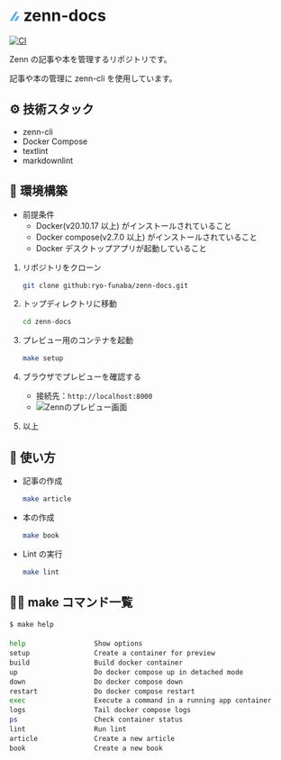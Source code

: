 # ![zenn](./icon/zenn.png) zenn-docs

[![CI](https://github.com/ryo-funaba/zenn-docs/actions/workflows/main.yml/badge.svg)](https://github.com/ryo-funaba/zenn-docs/actions/workflows/main.yml)

Zenn の記事や本を管理するリポジトリです。

記事や本の管理に zenn-cli を使用しています。

## ⚙️ 技術スタック

- zenn-cli
- Docker Compose
- textlint
- markdownlint

## 🔨 環境構築

- 前提条件
  - Docker(v20.10.17 以上) がインストールされていること
  - Docker compose(v2.7.0 以上) がインストールされていること
  - Docker デスクトップアプリが起動していること

1. リポジトリをクローン

   ```bash
   git clone github:ryo-funaba/zenn-docs.git
   ```

2. トップディレクトリに移動

   ```bash
   cd zenn-docs
   ```

3. プレビュー用のコンテナを起動

   ```bash
   make setup
   ```

4. ブラウザでプレビューを確認する

    - 接続先：`http://localhost:8000`
    - <img width="1920" alt="Zennのプレビュー画面" src="https://user-images.githubusercontent.com/59598693/190973996-c777372c-e5ce-43a4-af89-c1c073330ab0.png">

5. 以上

## 📝 使い方

- 記事の作成

  ```bash
  make article
  ```

- 本の作成

  ```bash
  make book
  ```

- Lint の実行

  ```bash
  make lint
  ```

## 💁‍♂️ make コマンド一覧

```bash
$ make help

help                 Show options
setup                Create a container for preview
build                Build docker container
up                   Do docker compose up in detached mode
down                 Do docker compose down
restart              Do docker compose restart
exec                 Execute a command in a running app container
logs                 Tail docker compose logs
ps                   Check container status
lint                 Run lint
article              Create a new article
book                 Create a new book
```
